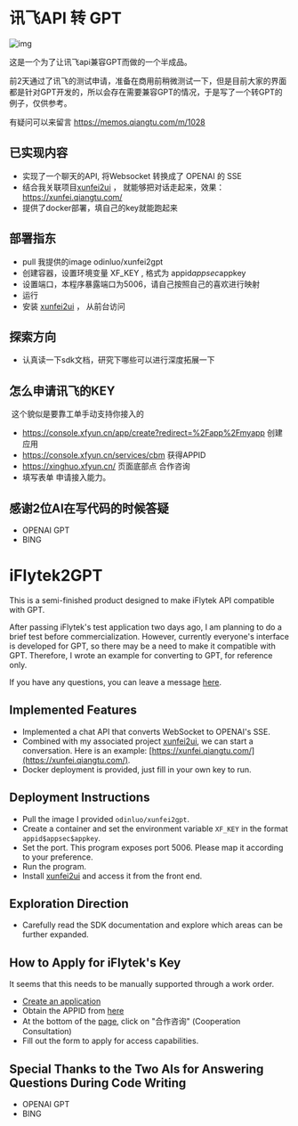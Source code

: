 # 讯飞API 转 GPT

![img](https://memosfile.qiangtu.com/picgo/assets/2023/06/28202306_28235526.png)

这是一个为了让讯飞api兼容GPT而做的一个半成品。

前2天通过了讯飞的测试申请，准备在商用前稍微测试一下，但是目前大家的界面都是针对GPT开发的，所以会存在需要兼容GPT的情况，于是写了一个转GPT的例子，仅供参考。

有疑问可以来留言 https://memos.qiangtu.com/m/1028

## 已实现内容

- 实现了一个聊天的API, 将Websocket 转换成了 OPENAI 的 SSE
- 结合我关联项目[xunfei2ui](https://github.com/520hacker/xunfei2ui) ， 就能够把对话走起来，效果：https://xunfei.qiangtu.com/
- 提供了docker部署，填自己的key就能跑起来

## 部署指东

- pull 我提供的image   odinluo/xunfei2gpt
- 创建容器，设置环境变量 XF_KEY , 格式为  appid$appsec$appkey 
- 设置端口，本程序暴露端口为5006，请自己按照自己的喜欢进行映射
- 运行
- 安装 [xunfei2ui](https://github.com/520hacker/xunfei2ui) ， 从前台访问

## 探索方向

- 认真读一下sdk文档，研究下哪些可以进行深度拓展一下

## 怎么申请讯飞的KEY

​			这个貌似是要靠工单手动支持你接入的

-  https://console.xfyun.cn/app/create?redirect=%2Fapp%2Fmyapp 创建应用
-  https://console.xfyun.cn/services/cbm 获得APPID
-  https://xinghuo.xfyun.cn/ 页面底部点 合作咨询
-  填写表单 申请接入能力。

## 感谢2位AI在写代码的时候答疑

- OPENAI GPT
- BING

# iFlytek2GPT

This is a semi-finished product designed to make iFlytek API compatible with GPT.

After passing iFlytek's test application two days ago, I am planning to do a brief test before commercialization. However, currently everyone's interface is developed for GPT, so there may be a need to make it compatible with GPT. Therefore, I wrote an example for converting to GPT, for reference only.

If you have any questions, you can leave a message [here](https://memos.qiangtu.com/m/1028).

## Implemented Features

- Implemented a chat API that converts WebSocket to OPENAI's SSE.
- Combined with my associated project [xunfei2ui](https://github.com/520hacker/xunfei2ui), we can start a conversation. Here is an example: [https://xunfei.qiangtu.com/](https://xunfei.qiangtu.com/).
- Docker deployment is provided, just fill in your own key to run.

## Deployment Instructions

- Pull the image I provided `odinluo/xunfei2gpt`.
- Create a container and set the environment variable `XF_KEY` in the format `appid$appsec$appkey`.
- Set the port. This program exposes port 5006. Please map it according to your preference.
- Run the program.
- Install [xunfei2ui](https://github.com/520hacker/xunfei2ui) and access it from the front end.

## Exploration Direction

- Carefully read the SDK documentation and explore which areas can be further expanded.

## How to Apply for iFlytek's Key

It seems that this needs to be manually supported through a work order.

- [Create an application](https://console.xfyun.cn/app/create?redirect=%2Fapp%2Fmyapp)
- Obtain the APPID from [here](https://console.xfyun.cn/services/cbm)
- At the bottom of the [page](https://xinghuo.xfyun.cn/), click on "合作咨询" (Cooperation Consultation)
- Fill out the form to apply for access capabilities.

## Special Thanks to the Two AIs for Answering Questions During Code Writing

- OPENAI GPT
- BING
